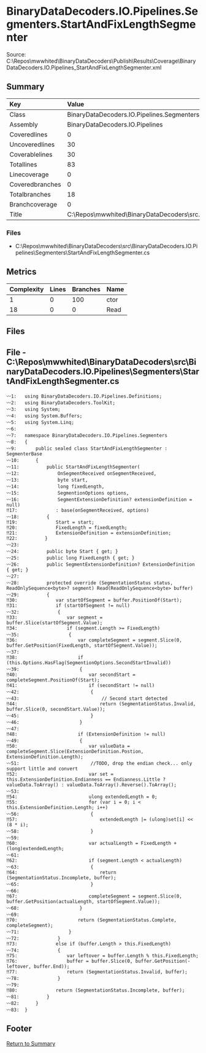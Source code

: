 ﻿
# BinaryDataDecoders.IO.Pipelines.Segmenters.StartAndFixLengthSegmenter
Source: C:\Repos\mwwhited\BinaryDataDecoders\Publish\Results\Coverage\BinaryDataDecoders.IO.Pipelines_StartAndFixLengthSegmenter.xml

## Summary

| Key                  | Value                                                            |
| :------------------- | :--------------------------------------------------------------- |
| Class                | BinaryDataDecoders.IO.Pipelines.Segmenters.StartAndFixLength | 
| Assembly             | BinaryDataDecoders.IO.Pipelines                              | 
| Coveredlines         | 0                                                            | 
| Uncoveredlines       | 30                                                           | 
| Coverablelines       | 30                                                           | 
| Totallines           | 83                                                           | 
| Linecoverage         | 0                                                            | 
| Coveredbranches      | 0                                                            | 
| Totalbranches        | 18                                                           | 
| Branchcoverage       | 0                                                            | 
| Title                | C:\Repos\mwwhited\BinaryDataDecoders\src\..\src\BinaryDataDe | 

### Files
 * C:\Repos\mwwhited\BinaryDataDecoders\src\BinaryDataDecoders.IO.Pipelines\Segmenters\StartAndFixLengthSegmenter.cs

## Metrics

| Complexity | Lines | Branches | Name                                          |
| :--------- | :---- | :------- | :-------------------------------------------- |
| 1          | 0     | 100      | ctor | 
| 18         | 0     | 0        | Read | 
## Files

## File - C:\Repos\mwwhited\BinaryDataDecoders\src\BinaryDataDecoders.IO.Pipelines\Segmenters\StartAndFixLengthSegmenter.cs

```CSharp
〰1:   using BinaryDataDecoders.IO.Pipelines.Definitions;
〰2:   using BinaryDataDecoders.ToolKit;
〰3:   using System;
〰4:   using System.Buffers;
〰5:   using System.Linq;
〰6:   
〰7:   namespace BinaryDataDecoders.IO.Pipelines.Segmenters
〰8:   {
〰9:       public sealed class StartAndFixLengthSegmenter : SegmenterBase
〰10:      {
〰11:          public StartAndFixLengthSegmenter(
〰12:              OnSegmentReceived onSegmentReceived,
〰13:              byte start,
〰14:              long fixedLength,
〰15:              SegmentionOptions options,
〰16:              SegmentExtensionDefinition? extensionDefinition = null)
‼17:              : base(onSegmentReceived, options)
〰18:          {
‼19:              Start = start;
‼20:              FixedLength = fixedLength;
‼21:              ExtensionDefinition = extensionDefinition;
‼22:          }
〰23:  
〰24:          public byte Start { get; }
〰25:          public long FixedLength { get; }
〰26:          public SegmentExtensionDefinition? ExtensionDefinition { get; }
〰27:  
〰28:          protected override (SegmentationStatus status, ReadOnlySequence<byte>? segment) Read(ReadOnlySequence<byte> buffer)
〰29:          {
‼30:              var startOfSegment = buffer.PositionOf(Start);
‼31:              if (startOfSegment != null)
〰32:              {
‼33:                  var segment = buffer.Slice(startOfSegment.Value);
‼34:                  if (segment.Length >= FixedLength)
〰35:                  {
‼36:                      var completeSegment = segment.Slice(0, buffer.GetPosition(FixedLength, startOfSegment.Value));
〰37:  
‼38:                      if (this.Options.HasFlag(SegmentionOptions.SecondStartInvalid))
〰39:                      {
‼40:                          var secondStart = completeSegment.PositionOf(Start);
‼41:                          if (secondStart != null)
〰42:                          {
〰43:                              // Second start detected
‼44:                              return (SegmentationStatus.Invalid, buffer.Slice(0, secondStart.Value));
〰45:                          }
〰46:                      }
〰47:  
‼48:                      if (ExtensionDefinition != null)
〰49:                      {
‼50:                          var valueData = completeSegment.Slice(ExtensionDefinition.Postion, ExtensionDefinition.Length);
〰51:                          //TODO, drop the endian check... only support little and convert
‼52:                          var set = this.ExtensionDefinition.Endianness == Endianness.Little ? valueData.ToArray() : valueData.ToArray().Reverse().ToArray();
〰53:  
‼54:                          ulong extendedLength = 0;
‼55:                          for (var i = 0; i < this.ExtensionDefinition.Length; i++)
〰56:                          {
‼57:                              extendedLength |= (ulong)set[i] << (8 * i);
〰58:                          }
〰59:  
‼60:                          var actualLength = FixedLength + (long)extendedLength;
〰61:  
‼62:                          if (segment.Length < actualLength)
〰63:                          {
‼64:                              return (SegmentationStatus.Incomplete, buffer);
〰65:                          }
〰66:  
‼67:                          completeSegment = segment.Slice(0, buffer.GetPosition(actualLength, startOfSegment.Value));
〰68:                      }
〰69:  
‼70:                      return (SegmentationStatus.Complete, completeSegment);
〰71:                  }
〰72:              }
‼73:              else if (buffer.Length > this.FixedLength)
〰74:              {
‼75:                  var leftover = buffer.Length % this.FixedLength;
‼76:                  buffer = buffer.Slice(0, buffer.GetPosition(-leftover, buffer.End));
‼77:                  return (SegmentationStatus.Invalid, buffer);
〰78:              }
〰79:  
‼80:              return (SegmentationStatus.Incomplete, buffer);
〰81:          }
〰82:      }
〰83:  }

```
## Footer 
[Return to Summary](Summary.md)

